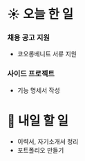 # ☀️ 오늘 한 일

### 채용 공고 지원
- 코오롱베니트 서류 지원

### 사이드 프로젝트
- 기능 명세서 작성

# 🚩 내일 할 일
- 이력서, 자기소개서 정리
- 포트폴리오 만들기
